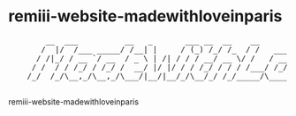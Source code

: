 remiii-website-madewithloveinparis
==================================

<pre>
        __  ___          __   _       ___ __  __    __                    ____      ____             _
       /  |/  /___ _____/ /__| |     / (_) /_/ /_  / /   ____ _   _____  /  _/___  / __ \____ ______(_)____
      / /|_/ / __ `/ __  / _ \ | /| / / / __/ __ \/ /   / __ \ | / / _ \ / // __ \/ /_/ / __ `/ ___/ / ___/
     / /  / / /_/ / /_/ /  __/ |/ |/ / / /_/ / / / /___/ /_/ / |/ /  __// // / / / ____/ /_/ / /  / (__  )
    /_/  /_/\__,_/\__,_/\___/|__/|__/_/\__/_/ /_/_____/\____/|___/\___/___/_/ /_/_/    \__,_/_/  /_/____/

</pre>

remiii-website-madewithloveinparis
